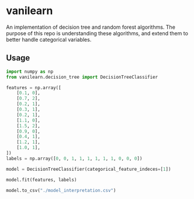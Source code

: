 # vanilearn
An implementation of decision tree and random forest algorithms. The purpose of this repo is understanding these algorithms, and extend them to better handle categorical variables.

## Usage
```python
import numpy as np
from vanilearn.decision_tree import DecisionTreeClassifier

features = np.array([
    [0.1, 0],
    [0.7, 2],
    [0.2, 1],
    [0.3, 1],
    [0.2, 1],
    [1.1, 0],
    [1.5, 2],
    [0.9, 0],
    [0.4, 1],
    [1.2, 1],
    [1.0, 1],
])
labels = np.array([0, 0, 1, 1, 1, 1, 1, 1, 0, 0, 0])

model = DecisionTreeClassifier(categorical_feature_indeces=[1])

model.fit(features, labels)

model.to_csv("./model_interpretation.csv")
```

